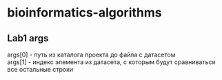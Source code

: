 # bioinformatics-algorithms

## Lab1 args
args[0] - путь из каталога проекта до файла с датасетом  
args[1] - индекс элемента из датасета, с которым будут сравниваться все остальные строки
